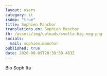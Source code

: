```yaml
---
layout: users
category: it
isAmp: "true"
title: Sophien Manchor
translations.en: Sophien Manchor
th: /assets/img/uploads/svolta-big-neg.png
socials:
  mail: sophien.manchor
published: true
date: 2020-08-09T20:38:50.483Z
---
```

Bio Soph Ita